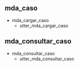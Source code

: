 ## mda_caso
* mda_cargar_caso
  - utter_mda_cargar_caso

## mda_consultar_caso
* mda_consultar_caso
  - utter_mda_consultar_caso

